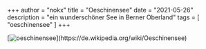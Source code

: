 +++
author = "nokx"
title = "Oeschinensee"
date = "2021-05-26"
description = "ein wunderschöner See in Berner Oberland"
tags = [ "oeschinensee" ]
+++

[![oeschinensee](https://en.wikipedia.org/wiki/File:20190725_Oeschinensee-Panorama,_Kandersteg_(06540-42_stitch).jpg)](https://de.wikipedia.org/wiki/Oeschinensee)
